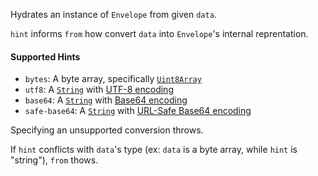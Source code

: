 Hydrates an instance of `Envelope` from given `data`.

`hint` informs `from` how convert `data` into `Envelope`'s internal reprentation.

#### Supported Hints
- `bytes`: A byte array, specifically [`Uint8Array`]()
- `utf8`: A [`String`]() with [UTF-8 encoding]()
- `base64`: A [`String`]() with [Base64 encoding]()
- `safe-base64`: A [`String`]() with [URL-Safe Base64 encoding]()

Specifying an unsupported conversion throws.

If `hint` conflicts with `data`'s type (ex: `data` is a byte array, while `hint` is "string"), `from` thows.
